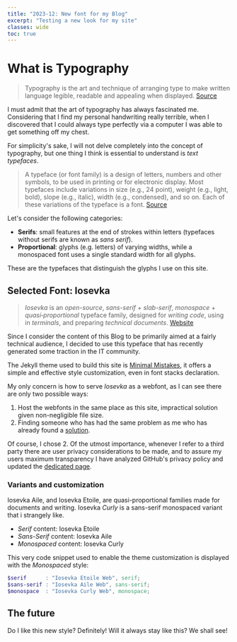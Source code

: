 ```yaml
---
title: "2023-12: New font for my Blog"
excerpt: "Testing a new look for my site"
classes: wide
toc: true
---
```


# What is Typography

> Typography is the art and technique of arranging type to make written language legible, readable and appealing when displayed.
> [Source](https://en.wikipedia.org/wiki/Typography)

I must admit that the art of typography has always fascinated me. Considering that I find my personal handwriting really terrible, when I discovered that I could always type perfectly via a computer I was able to get something off my chest.

For simplicity's sake, I will not delve completely into the concept of typography, but one thing I think is essential to understand is _text typefaces_.

> A typeface (or font family) is a design of letters, numbers and other symbols, to be used in printing or for electronic display. Most typefaces include variations in size (e.g., 24 point), weight (e.g., light, bold), slope (e.g., italic), width (e.g., condensed), and so on. Each of these variations of the typeface is a font.
> [Source](https://en.wikipedia.org/wiki/Typeface)

Let's consider the following categories:

- **Serifs**: small features at the end of strokes within letters (typefaces without serifs are known as _sans serif_).
- **Proportional**: glyphs (e.g. letters) of varying widths, while a monospaced font uses a single standard width for all glyphs.

These are the typefaces that distinguish the glyphs I use on this site.

## Selected Font: Iosevka

> _Iosevka_ is an _open-source_, _sans-serif_ + _slab-serif_, _monospace_ + _quasi‑proportional_ typeface family, designed for _writing code_, using in _terminals_, and preparing _technical documents_.
> [Website](https://typeof.net/Iosevka/)

Since I consider the content of this Blog to be primarily aimed at a fairly technical audience, I decided to use this typeface that has recently generated some traction in the IT community.

The Jekyll theme used to build this site is [Minimal Mistakes](https://mademistakes.com/work/jekyll-themes/minimal-mistakes/), it offers a simple and effective style customization, even in font stacks declaration.

My only concern is how to serve _Iosevka_ as a webfont, as I can see there are only two possible ways:

1. Host the webfonts in the same place as this site, impractical solution given non-negligible file size.
2. Finding someone who has had the same problem as me who has already found a [solution](https://github.com/iosevka-webfonts).

Of course, I chose 2. Of the utmost importance, whenever I refer to a third party there are user privacy considerations to be made, and to assure my users maximum transparency I have analyzed GitHub's privacy policy and updated the [dedicated page](/terms/).

### Variants and customization

Iosevka Aile, and Iosevka Etoile, are quasi-proportional families made for documents and writing. Iosevka _Curly_ is a sans-serif monospaced variant that i strangely like.

- _Serif_ content: Iosevka Etoile
- _Sans-Serif_ content: Iosevka Aile
- _Monospaced_ content: Iosevka Curly

This very code snippet used to enable the theme customization is displayed with the _Monospaced_ style:

```scss
$serif      : "Iosevka Etoile Web", serif;
$sans-serif : "Iosevka Aile Web", sans-serif;
$monospace  : "Iosevka Curly Web", monospace;
```

## The future

Do I like this new style? Definitely! Will it always stay like this? We shall see!
